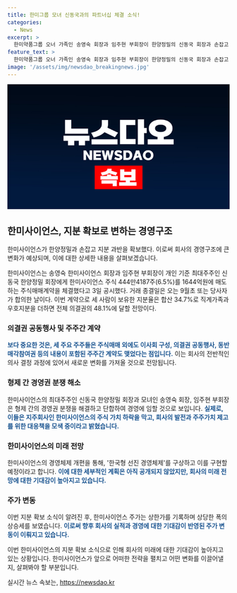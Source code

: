 ```yaml
---
title: 한미그룹 모녀 신동국과의 파트너십 체결 소식!
categories:
  - News
excerpt: >
  한미약품그룹 오너 가족인 송영숙 회장과 임주현 부회장이 한양정밀의 신동국 회장과 손잡고 한미사이언스의 지분 48%를 확보했다. 이로써 회사의 의결력을 공동 행사할 수 있게 되었고, 주식매매 외에도 이사회 구성, 동반매각참여 등의 주주간 계약도 체결했다. 이는 형제가 경영을 맡은 이후 주가 하락을 겪은 것을 고려한 결정으로, 한미그룹의 안정적인 발전을 위한 것이라고 밝혔다.
feature_text: >
  한미약품그룹 오너 가족인 송영숙 회장과 임주현 부회장이 한양정밀의 신동국 회장과 손잡고 한미사이언스의 지분 48%를 확보했다. 이로써 회사의 의결력을 공동 행사할 수 있게 되었고, 주식매매 외에도 이사회 구성, 동반매각참여 등의 주주간 계약도 체결했다. 이는 형제가 경영을 맡은 이후 주가 하락을 겪은 것을 고려한 결정으로, 한미그룹의 안정적인 발전을 위한 것이라고 밝혔다.
image: '/assets/img/newsdao_breakingnews.jpg'
---
```


<p><img src="/assets/img/newsdao_breakingnews.jpg" alt="flaretime 속보" /></p>

<h2 data-ke-size="size26">한미사이언스, 지분 확보로 변하는 경영구조</h2>

<p>한미사이언스가 한양정밀과 손잡고 지분 과반을 확보했다. 이로써 회사의 경영구조에 큰 변화가 예상되며, 이에 대한 상세한 내용을 살펴보겠습니다.</p>

<p data-ke-size="size16">한미사이언스는 송영숙 한미사이언스 회장과 임주현 부회장이 개인 기준 최대주주인 신동국 한양정밀 회장에게 한미사이언스 주식 444만4187주(6.5%)를 1644억원에 매도하는 주식매매계약을 체결했다고 3일 공시했다. 거래 종결일은 오는 9월초 또는 당사자가 합의한 날이다. 이번 계약으로 세 사람이 보유한 지분율은 합산 34.7%로 직계가족과 우호지분을 더하면 전체 의결권의 48.1%에 달할 전망이다.</p>

<h3 data-ke-size="size24">의결권 공동행사 및 주주간 계약</h3>

<p><b><span style="color: #1a5490;">보다 중요한 것은, 세 주요 주주들은 주식매매 외에도 이사회 구성, 의결권 공동행사, 동반매각참여권 등의 내용이 포함된 주주간 계약도 맺었다는 점입니다.</b></span> 이는 회사의 전반적인 의사 결정 과정에 있어서 새로운 변화를 가져올 것으로 전망됩니다.</p>

<h3 data-ke-size="size24">형제 간 경영권 분쟁 해소</h3>

<p>한미사이언스의 최대주주인 신동국 한양정밀 회장과 모녀인 송영숙 회장, 임주현 부회장은 형제 간의 경영권 분쟁을 해결하고 단합하여 경영에 임할 것으로 보입니다. <b><span style="color: #1a5490;">실제로, 이들은 지주회사인 한미사이언스의 주식 가치 하락을 막고, 회사의 발전과 주주가치 제고를 위한 대응책을 모색 중이라고 밝혔습니다.</b></span></p>

<h3 data-ke-size="size24">한미사이언스의 미래 전망</h3>

<p>한미사이언스의 경영체제 개편을 통해, '한국형 선진 경영체제'를 구상하고 이를 구현할 예정이라고 합니다. <b><span style="color: #1a5490;">이에 대한 세부적인 계획은 아직 공개되지 않았지만, 회사의 미래 전망에 대한 기대감이 높아지고 있습니다.</b></span></p>

<h3 data-ke-size="size24">주가 변동</h3>

<p>이번 지분 확보 소식이 알려진 후, 한미사이언스 주가는 상한가를 기록하며 상당한 폭의 상승세를 보였습니다. <b><span style="color: #1a5490;">이로써 향후 회사의 실적과 경영에 대한 기대감이 반영된 주가 변동이 이뤄지고 있습니다.</b></span></p>

<p>이번 한미사이언스의 지분 확보 소식으로 인해 회사의 미래에 대한 기대감이 높아지고 있는 상황입니다. 한미사이언스가 앞으로 어떠한 전략을 펼치고 어떤 변화를 이끌어낼지, 살펴봐야 할 부분입니다.</p>
실시간 뉴스 속보는, <a href="https://newsdao.kr" rel="dofollow">https://newsdao.kr</a>



